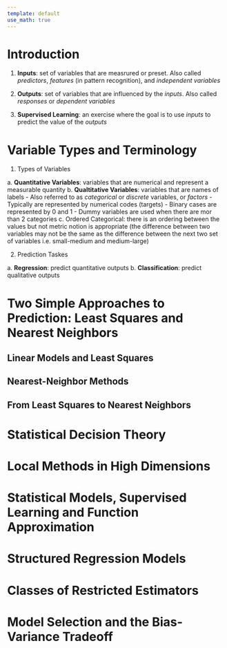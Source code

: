 ```yaml
---
template: default
use_math: true
---
```



# Introduction

1. **Inputs**: set of variables that are measrured or preset. Also called *predictors*, *features* (in pattern recognition), and *independent variables*

2. **Outputs**: set of variables that are influenced by the *inputs*. Also called *responses* or *dependent variables*

3. **Supervised Learning**: an exercise where the goal is to use *inputs* to predict the value of the *outputs*


# Variable Types and Terminology

1. Types of Variables

  a. **Quantitative Variables**: variables that are numerical and represent a measurable quantity
  b. **Qualtitative Variables**: variables that are names of labels
    - Also referred to as *categorical* or *discrete* variables, or *factors*
    - Typically are represented by numerical codes (targets)
      - Binary cases are represented by 0 and 1
      - Dummy variables are used when there are mor than 2 categories
  c. Ordered Categorical: there is an ordering between the values but not metric notion is appropriate (the difference between two variables may not be the same as the difference between the next two set of variables i.e. small-medium and medium-large)

2. Prediction Taskes
  
  a. **Regression**: predict quantitative outputs
  b. **Classification**: predict qualitative outputs


# Two Simple Approaches to Prediction: Least Squares and Nearest Neighbors


## Linear Models and Least Squares

## Nearest-Neighbor Methods

## From Least Squares to Nearest Neighbors


# Statistical Decision Theory


# Local Methods in High Dimensions


# Statistical Models, Supervised Learning and Function Approximation



# Structured Regression Models



# Classes of Restricted Estimators



# Model Selection and the Bias-Variance Tradeoff